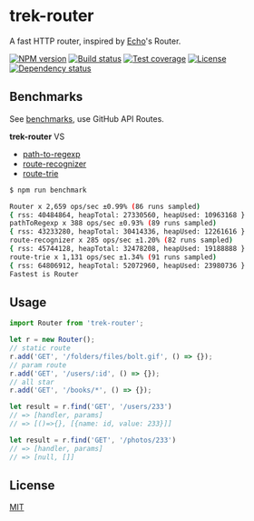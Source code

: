 # trek-router

A fast HTTP router, inspired by [Echo](https://github.com/labstack/echo)'s Router.

  [![NPM version][npm-img]][npm-url]
  [![Build status][travis-img]][travis-url]
  [![Test coverage][coveralls-img]][coveralls-url]
  [![License][license-img]][license-url]
  [![Dependency status][david-img]][david-url]


## Benchmarks

See [benchmarks](benchmarks), use GitHub API Routes.

**trek-router** VS

* [path-to-regexp][]
* [route-recognizer][]
* [route-trie][]

```bash
$ npm run benchmark

Router x 2,659 ops/sec ±0.99% (86 runs sampled)
{ rss: 40484864, heapTotal: 27330560, heapUsed: 10963168 }
pathToRegexp x 388 ops/sec ±0.93% (89 runs sampled)
{ rss: 43233280, heapTotal: 30414336, heapUsed: 12261616 }
route-recognizer x 285 ops/sec ±1.20% (82 runs sampled)
{ rss: 45744128, heapTotal: 32478208, heapUsed: 19188888 }
route-trie x 1,131 ops/sec ±1.34% (91 runs sampled)
{ rss: 64806912, heapTotal: 52072960, heapUsed: 23980736 }
Fastest is Router
```

## Usage

```js
import Router from 'trek-router';

let r = new Router();
// static route
r.add('GET', '/folders/files/bolt.gif', () => {});
// param route
r.add('GET', '/users/:id', () => {});
// all star
r.add('GET', '/books/*', () => {});

let result = r.find('GET', '/users/233')
// => [handler, params]
// => [()=>{}, [{name: id, value: 233}]]

let result = r.find('GET', '/photos/233')
// => [handler, params]
// => [null, []]
```

## License

  [MIT](LICENSE)

[path-to-regexp]: https://github.com/pillarjs/path-to-regexp
[route-recognizer]: https://github.com/tildeio/route-recognizer
[route-trie]: https://github.com/zensh/route-trie

[npm-img]: https://img.shields.io/npm/v/trek-router.svg?style=flat-square
[npm-url]: https://npmjs.org/package/trek-router
[travis-img]: https://img.shields.io/travis/trekjs/router.svg?style=flat-square
[travis-url]: https://travis-ci.org/trekjs/router
[coveralls-img]: https://img.shields.io/coveralls/trekjs/router.svg?style=flat-square
[coveralls-url]: https://coveralls.io/r/trekjs/router?branch=master
[license-img]: https://img.shields.io/badge/license-MIT-green.svg?style=flat-square
[license-url]: LICENSE
[david-img]: https://img.shields.io/david/trekjs/router.svg?style=flat-square
[david-url]: https://david-dm.org/trekjs/router
